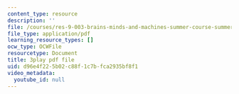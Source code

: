 ```yaml
---
content_type: resource
description: ''
file: /courses/res-9-003-brains-minds-and-machines-summer-course-summer-2015/d96e4f225b02c88f1c7bfca2935bf8f1_EAWpLeor4Zk.pdf
file_type: application/pdf
learning_resource_types: []
ocw_type: OCWFile
resourcetype: Document
title: 3play pdf file
uid: d96e4f22-5b02-c88f-1c7b-fca2935bf8f1
video_metadata:
  youtube_id: null
---
```

